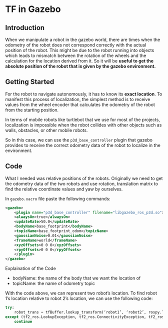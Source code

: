 # TF in Gazebo

## Introduction

When we manipulate a robot in the gazebo world, there are times when the odometry of the robot does not correspond correctly with the actual position of the robot.  This might be due to the robot running into objects which leads to mismatch between the rotation of the wheels and the calculation for the location derived from it.  So it will be **useful to get the absolute position of the robot that is given by the gazebo environment.**

## Getting Started

For the robot to navigate autonomously, it has to know its **exact location**. To manifest this process of localization, the simplest method is to receive values from the wheel encoder that calculates the odometry of the robot from the starting position.

In terms of mobile robots like turtlebot that we use for most of the projects, localization is impossible when the robot collides with other objects such as walls, obstacles, or other mobile robots.

So in this case, we can use the `p3d_base_controller` plugin that gazebo provides to receive the correct odometry data of the robot to localize in the environment.


## Code

What I needed was relative positions of the robots.  Originally we need to get the odometry data of the two robots and use rotation, translation matrix to find the relative coordinate values and yaw by ourselves.

In `gazebo.xacro` file paste the following commands:

``` xml
<gazebo>
    <plugin name="p3d_base_controller" filename="libgazebo_ros_p3d.so">
    <alwaysOn>true</alwaysOn>
    <updateRate>50.0</updateRate>
    <bodyName>base_footprint</bodyName>
    <topicName>base_footprint_odom</topicName>
    <gaussianNoise>0.01</gaussianNoise>
    <frameName>world</frameName>
    <xyzOffsets>0 0 0</xyzOffsets>
    <rpyOffsets>0 0 0</rpyOffsets>
    </plugin>
</gazebo>
```

Explaination of the Code

- bodyName: the name of the body that we want the location of
- topicName: the name of odometry topic

With the code above, we can represent two robot’s location.  To find robot 1’s location relative to robot 2’s location, we can use the following code:

``` python
try:
    robot_trans = tfBuffer.lookup_transform(‘robot1’, ‘robot2’, rospy.Time())
except (tf2_ros.LookupException, tf2_ros.ConnectivityException, tf2_ros.ExtrapolationException):
    continue
```

